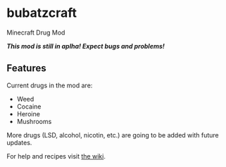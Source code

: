 # bubatzcraft
Minecraft Drug Mod 

**_This mod is still in aplha! Expect bugs and problems!_**
## Features
Current drugs in the mod are:
* Weed
* Cocaine
* Heroine
* Mushrooms

More drugs (LSD, alcohol, nicotin, etc.) are going to be added with future updates.

For help and recipes visit [the wiki](https://github.com/dienudel32/bubatzcraft/wiki).
